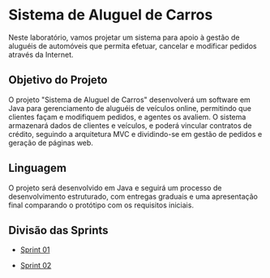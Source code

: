 # Sistema de Aluguel de Carros

Neste  laboratório, vamos projetar um sistema para apoio à gestão de aluguéis de automóveis que permita efetuar, cancelar e modificar pedidos através da Internet.

##  Objetivo do Projeto

O projeto "Sistema de Aluguel de Carros" desenvolverá um software em Java para gerenciamento de aluguéis de veículos online, permitindo que clientes façam e modifiquem pedidos, e agentes os avaliem. O sistema armazenará dados de clientes e veículos, e poderá vincular contratos de crédito, seguindo a arquitetura MVC e dividindo-se em gestão de pedidos e geração de páginas web.

## Linguagem

O projeto será desenvolvido em Java e seguirá um processo de desenvolvimento estruturado, com entregas graduais e uma apresentação final comparando o protótipo com os requisitos iniciais.

## Divisão das Sprints

- [Sprint 01](../Lab02/Lab02S01/)

- [Sprint 02](../Lab02/Lab02S02/)

